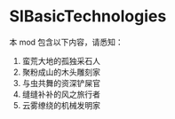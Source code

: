 # SIBasicTechnologies
本 mod 包含以下内容，请悉知：
1. 蛮荒大地的孤独采石人
2. 聚粉成山的木头雕刻家
3. 与虫共舞的资深铲屎官
4. 缝缝补补的风之旅行者
5. 云雾缭绕的机械发明家
